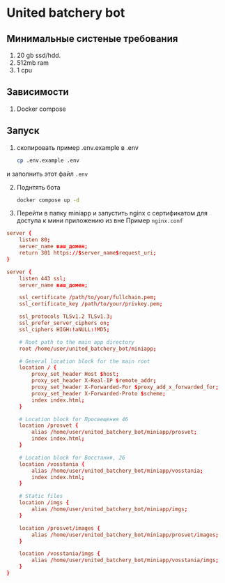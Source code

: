 # United batchery bot

## Минимальные систеные требования
1. 20 gb ssd/hdd.
2. 512mb ram
3. 1 cpu

## Зависимости
1. Docker compose

## Запуск
1. скопировать пример .env.example в .env

    ```sh
    cp .env.example .env
    ```
и заполнить этот файл `.env`


2. Поднтять бота
    ```sh
    docker compose up -d
    ```

3. Перейти в папку miniapp и запустить nginx с сертификатом для доступа к мини приложению из вне
Пример `nginx.conf`

```conf
server {
    listen 80;
    server_name ваш_домен;
    return 301 https://$server_name$request_uri;
}

server {
    listen 443 ssl;
    server_name ваш_домен;

    ssl_certificate /path/to/your/fullchain.pem;
    ssl_certificate_key /path/to/your/privkey.pem;

    ssl_protocols TLSv1.2 TLSv1.3;
    ssl_prefer_server_ciphers on;
    ssl_ciphers HIGH:!aNULL:!MD5;

    # Root path to the main app directory
    root /home/user/united_batchery_bot/miniapp;

    # General location block for the main root
    location / {
        proxy_set_header Host $host;
        proxy_set_header X-Real-IP $remote_addr;
        proxy_set_header X-Forwarded-For $proxy_add_x_forwarded_for;
        proxy_set_header X-Forwarded-Proto $scheme;
        index index.html;
    }

    # Location block for Просвещения 46
    location /prosvet {
        alias /home/user/united_batchery_bot/miniapp/prosvet;
        index index.html;
    }

    # Location block for Восстания, 26
    location /vosstania {
        alias /home/user/united_batchery_bot/miniapp/vosstania;
        index index.html;
    }

    # Static files
    location /imgs {
        alias /home/user/united_batchery_bot/miniapp/imgs;
    }

    location /prosvet/images {
        alias /home/user/united_batchery_bot/miniapp/prosvet/images;
    }

    location /vosstania/imgs {
        alias /home/user/united_batchery_bot/miniapp/vosstania/imgs;
    }
}

```